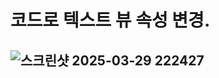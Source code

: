 # 코드로 텍스트 뷰 속성 변경.

## ![스크린샷 2025-03-29 222427](https://github.com/user-attachments/assets/41653d77-e1ba-482b-b202-3e628bcaed3b)
